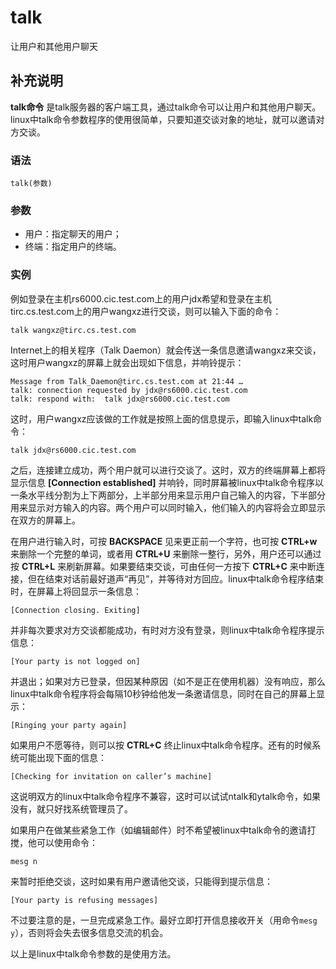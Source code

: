 talk
===

让用户和其他用户聊天

## 补充说明

**talk命令** 是talk服务器的客户端工具，通过talk命令可以让用户和其他用户聊天。linux中talk命令参数程序的使用很简单，只要知道交谈对象的地址，就可以邀请对方交谈。

###  语法

```shell
talk(参数)
```

###  参数

*   用户：指定聊天的用户；
*   终端：指定用户的终端。

###  实例

例如登录在主机rs6000.cic.test.com上的用户jdx希望和登录在主机tirc.cs.test.com上的用户wangxz进行交谈，则可以输入下面的命令：

```shell
talk wangxz@tirc.cs.test.com
```

Internet上的相关程序（Talk Daemon）就会传送一条信息邀请wangxz来交谈，这时用户wangxz的屏幕上就会出现如下信息，并响铃提示：

```shell
Message from Talk_Daemon@tirc.cs.test.com at 21:44 …
talk: connection requested by jdx@rs6000.cic.test.com
talk: respond with:  talk jdx@rs6000.cic.test.com
```

这时，用户wangxz应该做的工作就是按照上面的信息提示，即输入linux中talk命令：

```shell
talk jdx@rs6000.cic.test.com
```

之后，连接建立成功，两个用户就可以进行交谈了。这时，双方的终端屏幕上都将显示信息 **[Connection established]** 并响铃，同时屏幕被linux中talk命令程序以一条水平线分割为上下两部分，上半部分用来显示用户自己输入的内容，下半部分用来显示对方输入的内容。两个用户可以同时输入，他们输入的内容将会立即显示在双方的屏幕上。

在用户进行输入时，可按 **BACKSPACE** 见来更正前一个字符，也可按 **CTRL+w** 来删除一个完整的单词，或者用 **CTRL+U** 来删除一整行，另外，用户还可以通过按 **CTRL+L** 来刷新屏幕。如果要结束交谈，可由任何一方按下 **CTRL+C** 来中断连接，但在结束对话前最好道声“再见”，并等待对方回应。linux中talk命令程序结束时，在屏幕上将回显示一条信息：

```shell
[Connection closing. Exiting]
```

并非每次要求对方交谈都能成功，有时对方没有登录，则linux中talk命令程序提示信息：

```shell
[Your party is not logged on]
```

并退出；如果对方已登录，但因某种原因（如不是正在使用机器）没有响应，那么linux中talk命令程序将会每隔10秒钟给他发一条邀请信息，同时在自己的屏幕上显示：

```shell
[Ringing your party again]
```

如果用户不愿等待，则可以按 **CTRL+C** 终止linux中talk命令程序。还有的时候系统可能出现下面的信息：

```shell
[Checking for invitation on caller’s machine]
```

这说明双方的linux中talk命令程序不兼容，这时可以试试ntalk和ytalk命令，如果没有，就只好找系统管理员了。

如果用户在做某些紧急工作（如编辑邮件）时不希望被linux中talk命令的邀请打搅，他可以使用命令：

```shell
mesg n
```

来暂时拒绝交谈，这时如果有用户邀请他交谈，只能得到提示信息：

```shell
[Your party is refusing messages]
```

不过要注意的是，一旦完成紧急工作。最好立即打开信息接收开关（用命令`mesg y`），否则将会失去很多信息交流的机会。

以上是linux中talk命令参数的是使用方法。


<!-- Linux命令行搜索引擎：https://github.com/wsdo/linux-complete-guide.git -->
